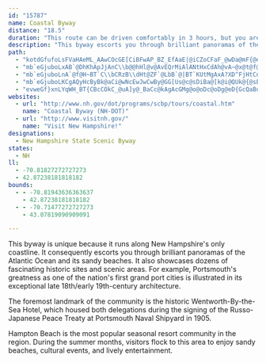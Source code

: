 ```yaml
---
id: "15787"
name: Coastal Byway
distance: "18.5"
duration: "This route can be driven comfortably in 3 hours, but you are sure to want to stay longer."
description: "This byway escorts you through brilliant panoramas of the Atlantic Ocean. Very popular with bicyclists and pedestrians, it also showcases dozens of fascinating historic sites and scenic areas."
path:
  - "kotdGfufoLsFVaHAeML_AAwCOcGE[CiBFwAP_BZ_EfAaE|@iCZoCFaF_@wDa@mF{@eI}AcJkAqDm@}C}@sU_EyCm@wJcBwDs@e@Q"
  - "mb`eGjuboLxAB`@DhKhApJjAnC\\b@@hHl@v@AvEQrMiAlANtHxCdAh@vA~@x@t@f@bABZLlETpEl@pEh@dD`AfFb@`A`@d@b@\\lAp@hAj@l@ZhDzBjEfDfAfAbBlBf@^d@XtE|ArDfAdAXtI|AdEl@pNjAbCNpADVD\\PdDpCjBnBb@ZdAbAv@x@|@jAx@xArA`B"
  - "mb`eGjuboLnA`@f@H~BT`C\\bCRzB\\dHt@ZF`@LbB`@|BT`KUtMgAxA?XD^FjHtCnBpAd@`@Xl@JXB`@ZlKNvArArIfArFn@jAb@f@fBhApAj@hB~@r@d@vAdArFpEx@z@f@n@Rv@Dn@Bj@AvB@DdAdA~BpB~@f@~Dr@jCp@tGfArIfBdAPd@JxAX|Bf@xI|ArFfAfBh@zFbA"
  - "mb`eGjuboLKCgAQyHcByBk@aCi@wNcEwJwCwBy@GG[Us@c@sDiBa@[k@i@QUk@{@sBeEcEmJ]i@OQWYm@c@sMcG}EoA_RaEsBk@{F{Bo@g@Ye@e@iAaFqNuAkB{GaGeCiC}@wAk@_BI}@?}@l@iDFiAU}E_@eAe@m@oAiAaAe@g@MuBu@o@q@uAoBkDwFm@o@s@a@g@SQIeB_@oBSiCe@_@QoAqA_BqCc@uA[q@[G]NiApAsCpFq@p@sAt@iARqCOaBQ{@QsAg@{AaBaA}A}@qAc@g@uEaEoA_BeBiDsAaFcB_FgB_Ec@c@c@Mw@HyD`CcCTyAUsCw@_A@s@Na@f@SbASLq@BaGmBkFwAoOuD{F_B_TgIuCkAOIkBw@eKuEaI_C_N{Ec@QsAs@w@c@}AcAeI}GyJsH_@s@_EeDyIaHiC_CQi@?YVuBn@sCjBkHxAsGn@eEBy@EUKISIwC^qBLiCI}C_@aDe@mAKyBa@eA]oCqAuDeC_B{A_CsC}CeDaAcBo@iBaB_GEi@Da@F_EEk@IQG]w@uC_@uB[kAQc@c@w@g@i@a@YmC_@sC_@o@YqAw@cA}@]c@k@Q[G{DIs@B_BH_DXwAJmADqAL{@GyA?aCIeAQeA_@wOaIqBgA_@MqBRkCJ}AQeA_@gBuAsByCc@oAMgA@gAXuAb@yADYLe@HqCf@uCLqAIw@a@uAqCuFk@eAy@y@sAy@cAc@cAm@aA}@i@o@yAyCaAgBSy@e@}B?OGe@Yg@c@k@eAs@e@EoGx@q@Ae@UmDoC}IuH}D_DiAw@uD{@mAGmB^gBp@eAh@m@R}@HmBHsAJu@P_Af@{AnAw@r@_BlBiB`Ce@bAk@tCq@rASVm@p@uDlByBdCgArBa@nAk@zB[x@]x@_@bCKt@E~ABp@Nr@Rt@rBrD@LlEhHtFrIt@pAl@xA`BnFxArHXjBBXGvA?j@@`@b@tBVdBJ|BWbDyAbGSdAF~@f@lCDt@ItAQtAOt@WZaAt@{@h@g@^{@tAKZSv@Et@Dx@h@|BHdABfAAx@O`CMt@[f@QFoAh@yIxByFtAsCf@gAMyE{@o@CaBL"
  - "evweGf}xnLYqWH_BT{CBcCOkC_@uA]y@_BaCc@kAgAcGMg@o@oDc@oDg@eD{GcQaBuEu@}AeHsJ}AcCwA_Dc@cBGaABuA_@sCYuAgCmIu@wB_@o@{A_BgAgCsEaNcAmDqAqAcB{A{@_AwAy@{AWwBJcBl@uAJmFPQ?c@Ek@_@EQqFgHsBaC{BbAq@x@e@nAe@pCAdB@zAPfBb@xBJbBGhBQ~@Pb@fBfCh@l@FNnDzELZ@b@B\\]tBeAzCkFxKgA~BAl@R~H?^IhC]lBk@dRCnBzApJn@tGt@zGt@dH?RGz@]~AUx@c@xBCb@dAbQ@Vb@lEt@vMTbBCrBsAt@c@XMD[FkEl@y@XwAx@i@VeBf@e@\\m@^}C~AyAf@gAFoATSJa@RmBhBuDvC[_@WG]A]JPHTd@F^D^@XE~@l@|Cf@zCv@fGR`AD\\nDjK`AtDZrAzAg@~AKbB?n@l@tA`AfBv@d@JnCbAzAdA\\ZtDmExEiEbBaAjBqAJMfFoCr@_@TQf@U~A_AXUXQdDgA|BgA`EeC~AgARMvAiAlDcE`AqAp@s@d@[r@QfBM~G[b@GZU~@sAzCaFxA}B?GdFeGnBuAvFeEf@WbAe@xAc@n@M"
websites:
  - url: "http://www.nh.gov/dot/programs/scbp/tours/coastal.htm"
    name: "Coastal Byway (NH-DOT)"
  - url: "http://www.visitnh.gov/"
    name: "Visit New Hampshire!"
designations:
  - New Hampshire State Scenic Byway
states:
  - NH
ll:
  - -70.81827272727273
  - 42.87238181818182
bounds:
  - - -70.81943636363637
    - 42.87238181818182
  - - -70.71477272727273
    - 43.07819090909091

---
```


This byway is unique because it runs along New Hampshire's only coastline. It consequently escorts you through brilliant panoramas of the Atlantic Ocean and its sandy beaches. It also showcases dozens of fascinating historic sites and scenic areas. For example, Portsmouth's greatness as one of the nation's first grand port cities is illustrated in its exceptional late 18th/early 19th-century architecture.

The foremost landmark of the community is the historic Wentworth-By-the-Sea Hotel, which housed both delegations during the signing of the Russo-Japanese Peace Treaty at Portsmouth Naval Shipyard in 1905.

Hampton Beach is the most popular seasonal resort community in the region. During the summer months, visitors flock to this area to enjoy sandy beaches, cultural events, and lively entertainment.

